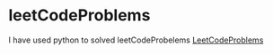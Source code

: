 # leetCodeProblems

I have used python to solved leetCodeProbelems [LeetCodeProblems](https://docs.google.com/document/d/1jPcxQUtoy5lcKa7PC4tg02KRXoW0IfjI0nrhzm3OMH0/edit?usp=sharing)

